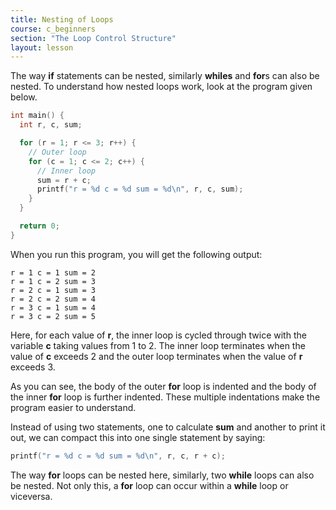 ```yaml
---
title: Nesting of Loops
course: c_beginners
section: "The Loop Control Structure"
layout: lesson
---
```


The way **if** statements can be nested, similarly **whiles** and **for**s can
also be nested. To understand how nested loops work, look at the program given
below.

```c
int main() {
  int r, c, sum;

  for (r = 1; r <= 3; r++) {
    // Outer loop
    for (c = 1; c <= 2; c++) {
      // Inner loop
      sum = r + c;
      printf("r = %d c = %d sum = %d\n", r, c, sum);
    }
  }

  return 0;
}
```

When you run this program, you will get the following output:

```plaintext
r = 1 c = 1 sum = 2
r = 1 c = 2 sum = 3
r = 2 c = 1 sum = 3
r = 2 c = 2 sum = 4
r = 3 c = 1 sum = 4
r = 3 c = 2 sum = 5
```

Here, for each value of **r**, the inner loop is cycled through twice with the
variable **c** taking values from 1 to 2. The inner loop terminates when the
value of **c** exceeds 2 and the outer loop terminates when the value of **r**
exceeds 3.

As you can see, the body of the outer **for** loop is indented and the body of
the inner **for** loop is further indented. These multiple indentations make the
program easier to understand.

Instead of using two statements, one to calculate **sum** and another to print
it out, we can compact this into one single statement by saying:

```c
printf("r = %d c = %d sum = %d\n", r, c, r + c);
```

The way **for** loops can be nested here, similarly, two **while** loops can
also be nested. Not only this, a **for** loop can occur within a **while** loop
or viceversa.
